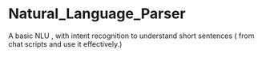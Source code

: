 # Natural_Language_Parser
A basic NLU , with intent recognition to understand short sentences ( from chat scripts and use it effectively.)
